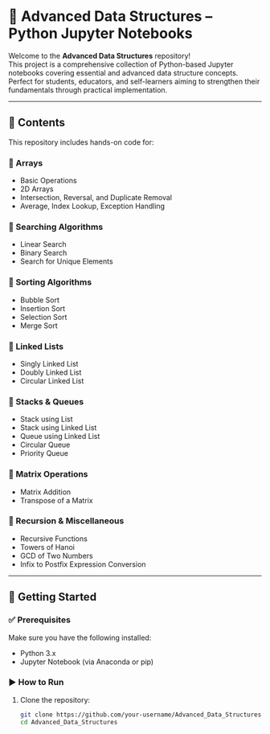 # 🧠 Advanced Data Structures – Python Jupyter Notebooks

Welcome to the **Advanced Data Structures** repository!  
This project is a comprehensive collection of Python-based Jupyter notebooks covering essential and advanced data structure concepts. Perfect for students, educators, and self-learners aiming to strengthen their fundamentals through practical implementation.

---

## 📂 Contents

This repository includes hands-on code for:

### 🔹 Arrays
- Basic Operations
- 2D Arrays
- Intersection, Reversal, and Duplicate Removal
- Average, Index Lookup, Exception Handling

### 🔹 Searching Algorithms
- Linear Search
- Binary Search
- Search for Unique Elements

### 🔹 Sorting Algorithms
- Bubble Sort
- Insertion Sort
- Selection Sort
- Merge Sort

### 🔹 Linked Lists
- Singly Linked List
- Doubly Linked List
- Circular Linked List

### 🔹 Stacks & Queues
- Stack using List
- Stack using Linked List
- Queue using Linked List
- Circular Queue
- Priority Queue

### 🔹 Matrix Operations
- Matrix Addition
- Transpose of a Matrix

### 🔹 Recursion & Miscellaneous
- Recursive Functions
- Towers of Hanoi
- GCD of Two Numbers
- Infix to Postfix Expression Conversion

---

## 🚀 Getting Started

### ✅ Prerequisites

Make sure you have the following installed:
- Python 3.x
- Jupyter Notebook (via Anaconda or pip)

### ▶️ How to Run

1. Clone the repository:
   ```bash
   git clone https://github.com/your-username/Advanced_Data_Structures.git
   cd Advanced_Data_Structures
